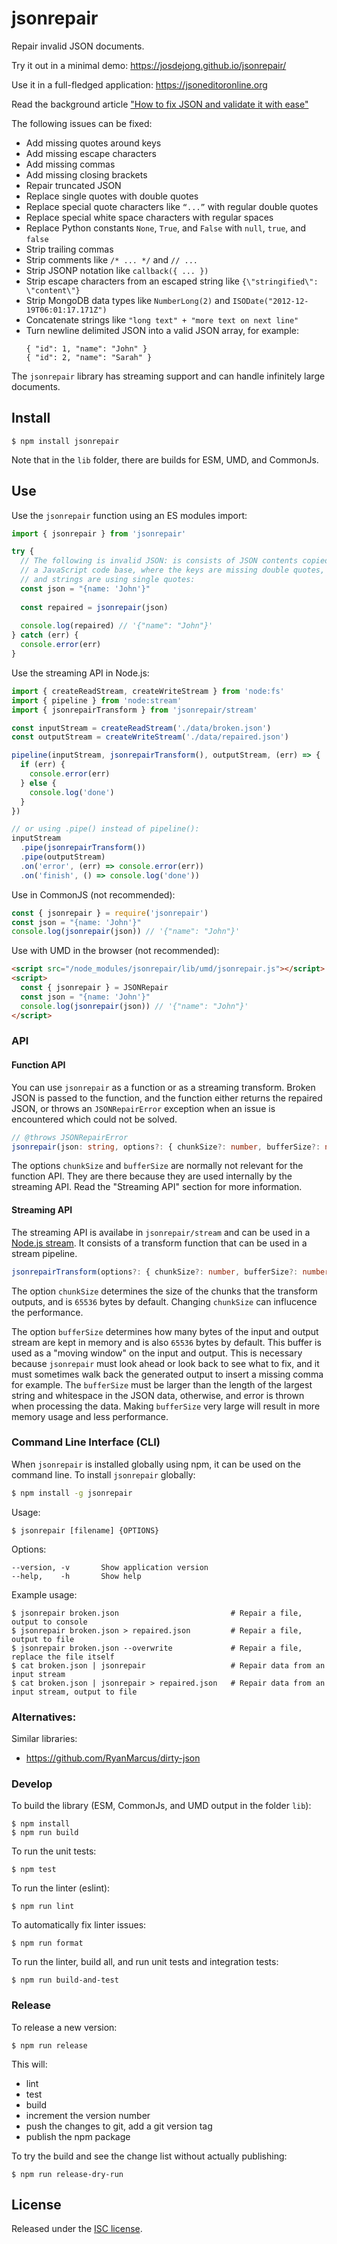 # jsonrepair

Repair invalid JSON documents.

Try it out in a minimal demo: https://josdejong.github.io/jsonrepair/

Use it in a full-fledged application: https://jsoneditoronline.org

Read the background article ["How to fix JSON and validate it with ease"](https://jsoneditoronline.org/indepth/parse/fix-json/)

The following issues can be fixed:

- Add missing quotes around keys
- Add missing escape characters
- Add missing commas
- Add missing closing brackets
- Repair truncated JSON
- Replace single quotes with double quotes
- Replace special quote characters like `“...”`  with regular double quotes
- Replace special white space characters with regular spaces
- Replace Python constants `None`, `True`, and `False` with `null`, `true`, and `false`
- Strip trailing commas
- Strip comments like `/* ... */` and `// ...`
- Strip JSONP notation like `callback({ ... })`
- Strip escape characters from an escaped string like `{\"stringified\": \"content\"}`
- Strip MongoDB data types like `NumberLong(2)` and `ISODate("2012-12-19T06:01:17.171Z")`
- Concatenate strings like `"long text" + "more text on next line"`
- Turn newline delimited JSON into a valid JSON array, for example:
    ```
    { "id": 1, "name": "John" }
    { "id": 2, "name": "Sarah" }
    ```

The `jsonrepair` library has streaming support and can handle infinitely large documents.

## Install

```
$ npm install jsonrepair
```

Note that in the `lib` folder, there are builds for ESM, UMD, and CommonJs.


## Use

Use the `jsonrepair` function using an ES modules import:

```js
import { jsonrepair } from 'jsonrepair'

try {
  // The following is invalid JSON: is consists of JSON contents copied from 
  // a JavaScript code base, where the keys are missing double quotes, 
  // and strings are using single quotes:
  const json = "{name: 'John'}"
  
  const repaired = jsonrepair(json)
  
  console.log(repaired) // '{"name": "John"}'
} catch (err) {
  console.error(err)
}
```

Use the streaming API in Node.js:

```js
import { createReadStream, createWriteStream } from 'node:fs'
import { pipeline } from 'node:stream'
import { jsonrepairTransform } from 'jsonrepair/stream'

const inputStream = createReadStream('./data/broken.json')
const outputStream = createWriteStream('./data/repaired.json')

pipeline(inputStream, jsonrepairTransform(), outputStream, (err) => {
  if (err) {
    console.error(err)
  } else {
    console.log('done')
  }
})

// or using .pipe() instead of pipeline():
inputStream
  .pipe(jsonrepairTransform())
  .pipe(outputStream)
  .on('error', (err) => console.error(err))
  .on('finish', () => console.log('done'))
```

Use in CommonJS (not recommended):

```js
const { jsonrepair } = require('jsonrepair')
const json = "{name: 'John'}"
console.log(jsonrepair(json)) // '{"name": "John"}'
```

Use with UMD in the browser (not recommended):

```html 
<script src="/node_modules/jsonrepair/lib/umd/jsonrepair.js"></script>
<script>
  const { jsonrepair } = JSONRepair
  const json = "{name: 'John'}"
  console.log(jsonrepair(json)) // '{"name": "John"}'
</script>
```


### API

#### Function API

You can use `jsonrepair` as a function or as a streaming transform. Broken JSON is passed to the function, and the function either returns the repaired JSON, or throws an `JSONRepairError` exception when an issue is encountered which could not be solved.

```ts
// @throws JSONRepairError 
jsonrepair(json: string, options?: { chunkSize?: number, bufferSize?: number }) : string
```

The options `chunkSize` and `bufferSize` are normally not relevant for the function API. They are there because they are used internally by the streaming API. Read the "Streaming API" section for more information.

#### Streaming API

The streaming API is availabe in `jsonrepair/stream` and can be used in a [Node.js stream](https://nodejs.org/api/stream.html). It consists of a transform function that can be used in a stream pipeline.

```ts
jsonrepairTransform(options?: { chunkSize?: number, bufferSize?: number }) : Transform
```

The option `chunkSize` determines the size of the chunks that the transform outputs, and is `65536` bytes by default. Changing `chunkSize` can influcence the performance. 

The option `bufferSize` determines how many bytes of the input and output stream are kept in memory and is also `65536` bytes by default. This buffer is used as a "moving window" on the input and output. This is necessary because `jsonrepair` must look ahead or look back to see what to fix, and it must sometimes walk back the generated output to insert a missing comma for example. The `bufferSize` must be larger than the length of the largest string and whitespace in the JSON data, otherwise, and error is thrown when processing the data. Making `bufferSize` very large will result in more memory usage and less performance.

### Command Line Interface (CLI)

When `jsonrepair` is installed globally using npm, it can be used on the command line. To install `jsonrepair` globally:

```bash
$ npm install -g jsonrepair
```

Usage:

```
$ jsonrepair [filename] {OPTIONS}
```

Options:

```
--version, -v       Show application version
--help,    -h       Show help
```

Example usage:

```
$ jsonrepair broken.json                         # Repair a file, output to console
$ jsonrepair broken.json > repaired.json         # Repair a file, output to file
$ jsonrepair broken.json --overwrite             # Repair a file, replace the file itself
$ cat broken.json | jsonrepair                   # Repair data from an input stream
$ cat broken.json | jsonrepair > repaired.json   # Repair data from an input stream, output to file
```

### Alternatives:

Similar libraries:

- https://github.com/RyanMarcus/dirty-json

### Develop

To build the library (ESM, CommonJs, and UMD output in the folder `lib`):

```
$ npm install 
$ npm run build
```

To run the unit tests:

```
$ npm test
```

To run the linter (eslint):

```
$ npm run lint
```

To automatically fix linter issues:

```
$ npm run format
```

To run the linter, build all, and run unit tests and integration tests:

```
$ npm run build-and-test
```

### Release

To release a new version:

```
$ npm run release
```

This will:

- lint 
- test
- build
- increment the version number
- push the changes to git, add a git version tag
- publish the npm package 

To try the build and see the change list without actually publishing:

```
$ npm run release-dry-run
```


## License

Released under the [ISC license](LICENSE.md).
